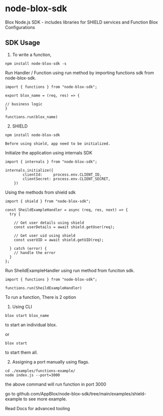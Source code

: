 # node-blox-sdk

Blox Node.js SDK - includes libraries for SHIELD services and Function Blox Configurations

## SDK Usage

1. To write a function,

```
npm install node-blox-sdk -s
```

Run Handler / Function using run method by importing functions sdk from node-blox-sdk.

```
import { functions } from "node-blox-sdk";

export blox_name = (req, res) => {

// business logic
}

functions.run(blox_name)
```

2. SHIELD

```
npm install node-blox-sdk
```

`Before using shield, app need to be initialized.`

Initialze the application using internals SDK

```
import { internals } from "node-blox-sdk";

internals.initialize({
		clientId:     process.env.CLIENT_ID,
		clientSecret: process.env.CLIENT_SECRET,
	})
```

Using the methods from shield sdk

```
import { shield } from "node-blox-sdk";

const SheildExampleHandler = async (req, res, next) => {
  try {
  
    // Get user details using shield
    const userDetails = await shield.getUser(req);

    // Get user uid using shield
    const userUID = await shield.getUID(req);

  } catch (error) {
    // handle the error
  }
};
```

Run SheildExampleHandler using run method from funciton sdk.

```
import { functions } from "node-blox-sdk";

functions.run(SheildExampleHandler)
```

To run a function, There is 2 option

1. Using CLI

```
blox start blox_name
```
to start an individual blox.

or

```
blox start
```

to start them all.


2. Assigning a port manually using flags.

```
cd ./examples/functions-example/
node index.js --port=3000 
```

the above command will run function in port 3000

go to github.com/AppBlox/node-blox-sdk/tree/main/examples/shield-example to see more example.

Read Docs for advanced tooling
